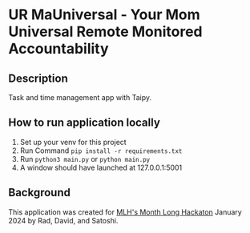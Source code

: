 # UR MaUniversal - Your Mom Universal Remote Monitored Accountability

## Description

Task and time management app with Taipy.

## How to run application locally

1. Set up your venv for this project
2. Run Command `pip install -r requirements.txt
`
3. Run `python3 main.py` or `python main.py`
4. A window should have launched at 127.0.0.1:5001

## Background

This application was created for [MLH's Month Long Hackaton](https://mlh-s-month-long-hackathon.devpost.com/) January 2024 by Rad, David, and Satoshi.
